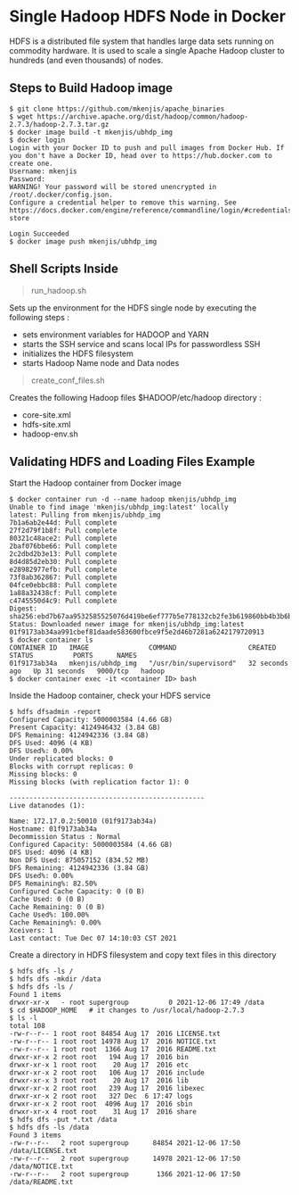 # Single Hadoop HDFS Node in Docker

HDFS is a distributed file system that handles large data sets running on commodity hardware. 
It is used to scale a single Apache Hadoop cluster to hundreds (and even thousands) of nodes.

## Steps to Build Hadoop image
```shell
$ git clone https://github.com/mkenjis/apache_binaries
$ wget https://archive.apache.org/dist/hadoop/common/hadoop-2.7.3/hadoop-2.7.3.tar.gz
$ docker image build -t mkenjis/ubhdp_img
$ docker login
Login with your Docker ID to push and pull images from Docker Hub. If you don't have a Docker ID, head over to https://hub.docker.com to create one.
Username: mkenjis
Password: 
WARNING! Your password will be stored unencrypted in /root/.docker/config.json.
Configure a credential helper to remove this warning. See
https://docs.docker.com/engine/reference/commandline/login/#credentials-store

Login Succeeded
$ docker image push mkenjis/ubhdp_img
```

## Shell Scripts Inside 

> run_hadoop.sh

Sets up the environment for the HDFS single node by executing the following steps :
- sets environment variables for HADOOP and YARN
- starts the SSH service and scans local IPs for passwordless SSH
- initializes the HDFS filesystem
- starts Hadoop Name node and Data nodes

> create_conf_files.sh

Creates the following Hadoop files $HADOOP/etc/hadoop directory :
- core-site.xml
- hdfs-site.xml
- hadoop-env.sh

## Validating HDFS and Loading Files Example

Start the Hadoop container from Docker image
```shell
$ docker container run -d --name hadoop mkenjis/ubhdp_img
Unable to find image 'mkenjis/ubhdp_img:latest' locally
latest: Pulling from mkenjis/ubhdp_img
7b1a6ab2e44d: Pull complete 
27f2d79f1b8f: Pull complete 
80321c48ace2: Pull complete 
2baf076bbe66: Pull complete 
2c2dbd2b3e13: Pull complete 
8d4d85d2eb30: Pull complete 
e28982977efb: Pull complete 
73f8ab362867: Pull complete 
04fce0ebbc88: Pull complete 
1a88a32438cf: Pull complete 
c4745550d4c9: Pull complete 
Digest: sha256:ebd7b67aa9532585525076d419be6ef777b5e778132cb2fe3b619860bb4b3b6b
Status: Downloaded newer image for mkenjis/ubhdp_img:latest
01f9173ab34aa991cbef81daade583600fbce9f5e2d46b7281a6242179720913
$ docker container ls
CONTAINER ID   IMAGE               COMMAND                  CREATED          STATUS          PORTS      NAMES
01f9173ab34a   mkenjis/ubhdp_img   "/usr/bin/supervisord"   32 seconds ago   Up 31 seconds   9000/tcp   hadoop
$ docker container exec -it <container ID> bash
```

Inside the Hadoop container, check your HDFS service
```shell
$ hdfs dfsadmin -report
Configured Capacity: 5000003584 (4.66 GB)
Present Capacity: 4124946432 (3.84 GB)
DFS Remaining: 4124942336 (3.84 GB)
DFS Used: 4096 (4 KB)
DFS Used%: 0.00%
Under replicated blocks: 0
Blocks with corrupt replicas: 0
Missing blocks: 0
Missing blocks (with replication factor 1): 0

-------------------------------------------------
Live datanodes (1):

Name: 172.17.0.2:50010 (01f9173ab34a)
Hostname: 01f9173ab34a
Decommission Status : Normal
Configured Capacity: 5000003584 (4.66 GB)
DFS Used: 4096 (4 KB)
Non DFS Used: 875057152 (834.52 MB)
DFS Remaining: 4124942336 (3.84 GB)
DFS Used%: 0.00%
DFS Remaining%: 82.50%
Configured Cache Capacity: 0 (0 B)
Cache Used: 0 (0 B)
Cache Remaining: 0 (0 B)
Cache Used%: 100.00%
Cache Remaining%: 0.00%
Xceivers: 1
Last contact: Tue Dec 07 14:10:03 CST 2021
```

Create a directory in HDFS filesystem and copy text files in this directory
```shell
$ hdfs dfs -ls /
$ hdfs dfs -mkdir /data
$ hdfs dfs -ls /
Found 1 items
drwxr-xr-x   - root supergroup          0 2021-12-06 17:49 /data
$ cd $HADOOP_HOME   # it changes to /usr/local/hadoop-2.7.3
$ ls -l
total 108
-rw-r--r-- 1 root root 84854 Aug 17  2016 LICENSE.txt
-rw-r--r-- 1 root root 14978 Aug 17  2016 NOTICE.txt
-rw-r--r-- 1 root root  1366 Aug 17  2016 README.txt
drwxr-xr-x 2 root root   194 Aug 17  2016 bin
drwxr-xr-x 1 root root    20 Aug 17  2016 etc
drwxr-xr-x 2 root root   106 Aug 17  2016 include
drwxr-xr-x 3 root root    20 Aug 17  2016 lib
drwxr-xr-x 2 root root   239 Aug 17  2016 libexec
drwxr-xr-x 2 root root   327 Dec  6 17:47 logs
drwxr-xr-x 2 root root  4096 Aug 17  2016 sbin
drwxr-xr-x 4 root root    31 Aug 17  2016 share
$ hdfs dfs -put *.txt /data
$ hdfs dfs -ls /data
Found 3 items
-rw-r--r--   2 root supergroup      84854 2021-12-06 17:50 /data/LICENSE.txt
-rw-r--r--   2 root supergroup      14978 2021-12-06 17:50 /data/NOTICE.txt
-rw-r--r--   2 root supergroup       1366 2021-12-06 17:50 /data/README.txt
```